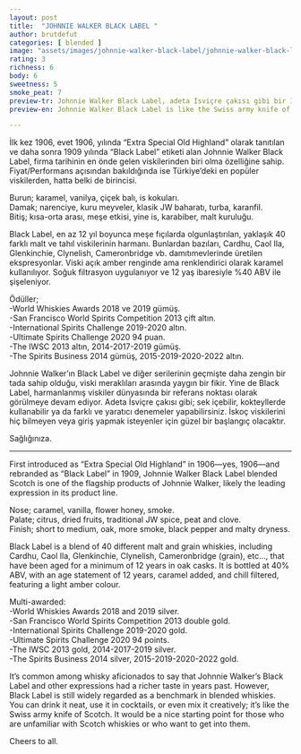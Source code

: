 ```yaml
---
layout: post
title:  "JOHNNIE WALKER BLACK LABEL "
author: brutdefut
categories: [ blended ]
image: "assets/images/johnnie-walker-black-label/johnnie-walker-black-label.JPG"
rating: 3 
richness: 6
body: 6
sweetness: 5
smoke_peat: 7
preview-tr: Johnnie Walker Black Label, adeta İsviçre çakısı gibi bir İskoç viskisi.   
preview-en: Johnnie Walker Black Label is like the Swiss army knife of Scotch.     

---
```


İlk kez 1906, evet 1906, yılında “Extra Special Old Highland” olarak tanıtılan ve daha sonra 1909 yılında “Black Label” etiketi alan Johnnie Walker Black Label, firma tarihinin en önde gelen viskilerinden biri olma özelliğine sahip. Fiyat/Performans açısından bakıldığında ise Türkiye’deki en popüler viskilerden, hatta belki de birincisi.   

Burun; karamel, vanilya, çiçek balı, is kokuları.   
Damak; narenciye, kuru meyveler, klasik JW baharatı, turba, karanfil.  
Bitiş; kısa-orta arası, meşe etkisi, yine is, karabiber, malt kuruluğu.    

Black Label, en az 12 yıl boyunca meşe fıçılarda olgunlaştırılan, yaklaşık 40 farklı malt ve tahıl viskilerinin harmanı. Bunlardan bazıları, Cardhu, Caol Ila, Glenkinchie, Clynelish, Cameronbridge vb. damıtımevlerinde üretilen ekspresyonlar. Viski açık amber renginde ama renklendirici olarak karamel kullanılıyor. Soğuk filtrasyon uygulanıyor ve 12 yaş ibaresiyle %40 ABV ile şişeleniyor.  

Ödüller;  
-World Whiskies Awards 2018 ve 2019 gümüş.  
-San Francisco World Spirits Competition 2013 çift altın.    
-International Spirits Challenge 2019-2020 altın.  
-Ultimate Spirits Challenge 2020 94 puan.  
-The IWSC 2013 altın, 2014-2017-2019 gümüş.     
-The Spirits Business 2014 gümüş, 2015-2019-2020-2022 altın.  

Johnnie Walker’ın Black Label ve diğer serilerinin geçmişte daha zengin bir tada sahip olduğu, viski meraklıları arasında yaygın bir fikir. Yine de Black Label, harmanlanmış viskiler dünyasında bir referans noktası olarak görülmeye devam ediyor. Adeta İsviçre çakısı gibi; sek içebilir, kokteyllerde kullanabilir ya da farklı ve yaratıcı denemeler yapabilirsiniz. İskoç viskilerini hiç bilmeyen veya giriş yapmak isteyenler için güzel bir başlangıç olacaktır.  

Sağlığınıza.     
 
-----------------------------------------------

<p id="english"></p>

First introduced as “Extra Special Old Highland” in 1906—yes, 1906—and rebranded as “Black Label” in 1909, Johnnie Walker Black Label blended Scotch is one of the flagship products of Johnnie Walker, likely the leading expression in its product line.  

Nose; caramel, vanilla, flower honey, smoke.  
Palate; citrus, dried fruits, traditional JW spice, peat and clove.       
Finish; short to medium, oak, more smoke, black pepper and malty dryness.     

Black Label is a blend of 40 different malt and grain whiskies, including Cardhu, Caol Ila, Glenkinchie, Clynelish, Cameronbridge (grain), etc…, that have been aged for a minimum of 12 years in oak casks. It is bottled at 40% ABV, with an age statement of 12 years, caramel added, and chill filtered, featuring a light amber colour.    

Multi-awarded:  
-World Whiskies Awards 2018 and 2019 silver.  
-San Francisco World Spirits Competition 2013 double gold.    
-International Spirits Challenge 2019-2020 gold.  
-Ultimate Spirits Challenge 2020 94 points.  
-The IWSC 2013 gold, 2014-2017-2019 silver.     
-The Spirits Business 2014 silver, 2015-2019-2020-2022 gold.  

It’s common among whisky aficionados to say that Johnnie Walker’s Black Label and other expressions had a richer taste in years past. However, Black Label is still widely regarded as a benchmark in blended whiskies. You can drink it neat, use it in cocktails, or even mix it creatively; it’s like the Swiss army knife of Scotch. It would be a nice starting point for those who are unfamiliar with Scotch whiskies or who want to get into them.  

Cheers to all.  
          
  
